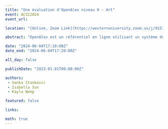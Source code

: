 ```yaml
---
title: "Une évaluation d'OpenAlex niveau 0 - Art"
event: ACSI2024
event_url: 

location: "[Online, Zoom Link](https://westernuniversity.zoom.us/j/91531028175)"

abstract: "OpenAlex est un référentiel en ligne utilisant un système de classification automatisé. Nos résultats suggèrent que le système présente d’importantes lacunes hiérarchiques et sémantiques identifiées grâce à une approche de recherche à méthodes mixtes. Cette approche a utilisé des méthodes de recherche qualitatives et quantitatives pour fournir une évaluation globale du système, mesurant son efficacité dans l'indexation des articles. De plus, nous fournissons des informations clés sur la manière dont des améliorations peuvent être apportées pour faire d'OpenAlex un système de classification efficace et utilisable."

date: "2024-06-04T17:10:00Z"
date_end: "2024-06-04T17:20:00Z"

all_day: false

publishDate: "2023-01-01T00:00:00Z"

authors:
 - Senka Stankovic
 - Isabella Sun
 - Kayla Wemp

featured: false

links:

math: true
---
```


